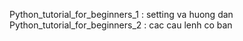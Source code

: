 Python_tutorial_for_beginners_1 : setting va huong dan
Python_tutorial_for_beginners_2 : cac cau lenh co ban